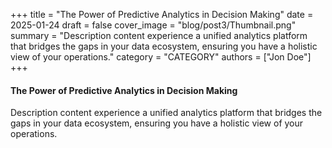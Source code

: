 +++
title = "The Power of Predictive Analytics in Decision Making"
date = 2025-01-24
draft = false
cover_image = "blog/post3/Thumbnail.png"
summary = "Description content experience a unified analytics platform that bridges the gaps in your data ecosystem, ensuring you have a holistic view of your operations."
category = "CATEGORY"
authors = ["Jon Doe"]
+++

#### The Power of Predictive Analytics in Decision Making

Description content experience a unified analytics platform that bridges the gaps in your data ecosystem, ensuring you have a holistic view of your operations.